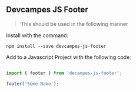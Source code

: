 ## Devcampes JS Footer

> This should be used in the following manner

Install with the command:

```
npm install --save devcampes-js-footer
```

Add to a Javascript Project with the following code:

```javascript

import { footer } from 'decampes-js-footer';

footer('Some Name');
```

